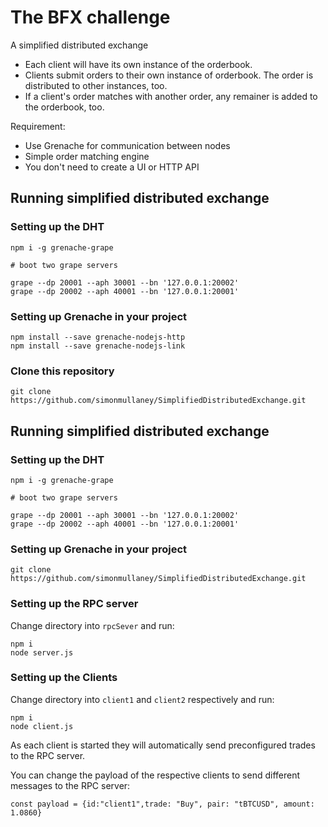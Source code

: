 # The BFX challenge

A simplified distributed exchange

* Each client will have its own instance of the orderbook.
* Clients submit orders to their own instance of orderbook. The order is distributed to other instances, too.
* If a client's order matches with another order, any remainer is added to the orderbook, too.

Requirement:
* Use Grenache for communication between nodes
* Simple order matching engine
* You don't need to create a UI or HTTP API


## Running simplified distributed exchange


### Setting up the DHT

```
npm i -g grenache-grape
```

```
# boot two grape servers

grape --dp 20001 --aph 30001 --bn '127.0.0.1:20002'
grape --dp 20002 --aph 40001 --bn '127.0.0.1:20001'
```

### Setting up Grenache in your project

```
npm install --save grenache-nodejs-http
npm install --save grenache-nodejs-link
```


### Clone this repository


```
git clone https://github.com/simonmullaney/SimplifiedDistributedExchange.git
```

## Running simplified distributed exchange


### Setting up the DHT

```
npm i -g grenache-grape
```

```
# boot two grape servers

grape --dp 20001 --aph 30001 --bn '127.0.0.1:20002'
grape --dp 20002 --aph 40001 --bn '127.0.0.1:20001'
```

### Setting up Grenache in your project

```
git clone https://github.com/simonmullaney/SimplifiedDistributedExchange.git
```

### Setting up the RPC server

Change directory into `rpcSever` and run:

```
npm i
node server.js
```

### Setting up the Clients

Change directory into `client1` and `client2`  respectively and run:

```
npm i
node client.js
```

As each client is started they will automatically send preconfigured trades to the RPC server.

You can change the payload of the respective clients to send different messages to the RPC server:

```
const payload = {id:"client1",trade: "Buy", pair: "tBTCUSD", amount: 1.0860}

```
